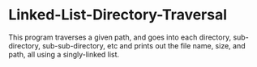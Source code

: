 # Linked-List-Directory-Traversal
This program traverses a given path, and goes into each directory, sub-directory, sub-sub-directory, etc and prints out the file name, size, and path, all using a singly-linked list. 
